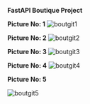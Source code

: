**FastAPI Boutique Project**

**Picture No: 1**
![boutgit1](https://github.com/user-attachments/assets/0bb61ae6-7fc5-4897-8010-c647297f3bb8)

**Picture No: 2**
![boutgit2](https://github.com/user-attachments/assets/fc295cd1-1b05-42b4-8050-61651142c1ca)

**Picture No: 3**
![boutgit3](https://github.com/user-attachments/assets/bcd9ed04-edb5-46b2-928d-832da2c85a78)


**Picture No: 4**
![boutgit4](https://github.com/user-attachments/assets/624df306-e507-43f7-bb29-e235eb1dd5d7)

**Picture No: 5**

![boutgit5](https://github.com/user-attachments/assets/4d7e8902-d6c5-4150-90d5-a0835a0cca74)
